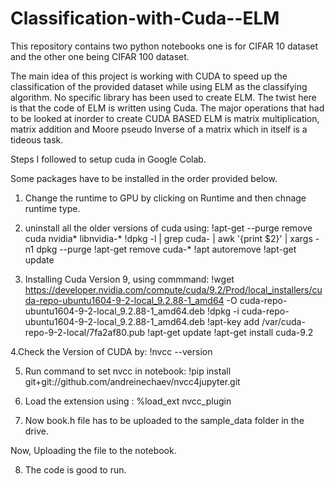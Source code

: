 # Classification-with-Cuda--ELM
This repository contains two python notebooks one is for CIFAR 10 dataset and the other one being CIFAR 100 dataset.

The main idea of this project is working with CUDA to speed up the classification of the provided dataset while using ELM as the classifying algorithm.
No specific library has been used to create ELM. The twist here is that the code of ELM is written using Cuda. The major operations that had to be looked at 
inorder to create CUDA BASED ELM is matrix multiplication, matrix addition and Moore pseudo Inverse of a matrix which in itself is a tideous task.

Steps I followed to setup cuda in Google Colab.

Some packages have to be installed in the order provided below.

1. Change the runtime to GPU by clicking on Runtime and then chnage runtime type.
2. uninstall all the older versions of cuda using:
	!apt-get --purge remove cuda nvidia* libnvidia-*
	!dpkg -l | grep cuda- | awk '{print $2}' | xargs -n1 dpkg --purge
	!apt-get remove cuda-*
	!apt autoremove
	!apt-get update

3. Installing Cuda Version 9, using commmand:
	!wget https://developer.nvidia.com/compute/cuda/9.2/Prod/local_installers/cuda-repo-ubuntu1604-9-2-local_9.2.88-1_amd64 -O cuda-repo-ubuntu1604-9-2-local_9.2.88-1_amd64.deb
	!dpkg -i cuda-repo-ubuntu1604-9-2-local_9.2.88-1_amd64.deb
	!apt-key add /var/cuda-repo-9-2-local/7fa2af80.pub
	!apt-get update
	!apt-get install cuda-9.2

4.Check the Version of CUDA by:
	!nvcc --version	

5. Run command to set nvcc in notebook:
	!pip install git+git://github.com/andreinechaev/nvcc4jupyter.git

6. Load the extension using :
	%load_ext nvcc_plugin

7. Now book.h file has to be uploaded to the sample_data folder in the drive.

Now, Uploading the file to the notebook.

8. The code is good to run.
